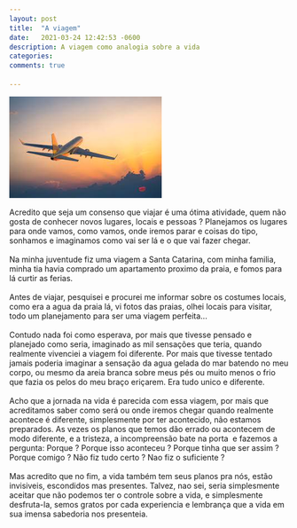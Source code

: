 ```yaml
---
layout: post
title:  "A viagem"
date:   2021-03-24 12:42:53 -0600
description: A viagem como analogia sobre a vida
categories:
comments: true

---
```


![Viagem](/assets/img/viagem.jpeg)
<p class="has-text-primary-ligh">Acredito que seja um consenso que viajar é uma ótima atividade, quem não gosta de conhecer novos lugares, locais e pessoas ? Planejamos os lugares para onde vamos, como vamos, onde iremos parar e coisas do tipo, sonhamos e imaginamos como vai ser lá e o que vai fazer chegar. 
<br><br>
Na minha juventude fiz uma viagem a Santa Catarina, com minha familia, minha tia havia comprado um apartamento proximo da praia, e fomos para lá curtir as ferias. 
<br><br>
Antes de viajar, pesquisei e procurei me informar sobre os costumes locais, como era a agua da praia lá, vi fotos das praias, olhei locais para visitar, todo um planejamento para ser uma viagem perfeita... 
<br><br>
Contudo nada foi como esperava, por mais que tivesse pensado e planejado como seria, imaginado as mil sensações que teria, quando realmente vivenciei a viagem foi diferente. Por mais que tivesse tentado jamais poderia imaginar a sensação da agua gelada do mar batendo no meu corpo, ou mesmo da areia branca sobre meus pés ou muito menos o frio que fazia os pelos do meu braço eriçarem. Era tudo unico e diferente. 
<br><br>
Acho que a jornada na vida é parecida com essa viagem, por mais que acreditamos saber como será ou onde iremos chegar quando realmente acontece é diferente, simplesmente por ter acontecido, não estamos preparados. As vezes os planos que temos dão errado ou acontecem de modo diferente, e a tristeza, a incompreensão bate na porta  e fazemos a pergunta: Porque ? Porque isso aconteceu ? Porque tinha que ser assim ? Porque comigo ? Não fiz tudo certo ? Nao fiz o suficiente ? 
<br><br>
Mas acredito que no fim, a vida também tem seus planos pra nós, estão invisiveis, escondidos mas presentes. Talvez, nao sei, seria simplesmente aceitar que não podemos ter o controle sobre a vida, e simplesmente desfruta-la, semos gratos por cada experiencia e lembrança que a vida em sua imensa sabedoria nos presenteia.</p>
